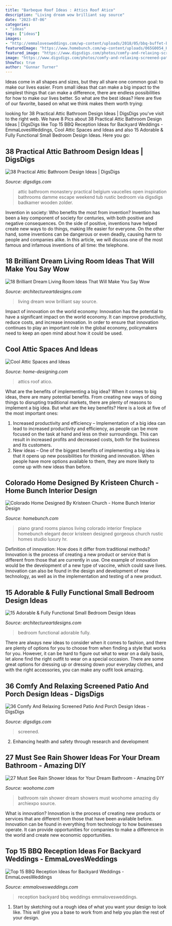 ```yaml
---
title: "Barbeque Roof Ideas : Attics Roof Atico"
description: "Living dream wow brilliant say source"
date: "2023-07-06"
categories:
- "ideas"
tags: ["ideas"]
images:
- "http://emmalovesweddings.com/wp-content/uploads/2018/05/bbq-buffet-backyard-wedding-reception-ideas.jpg"
featuredImage: "https://www.homebunch.com/wp-content/uploads/065G0054_HR.jpg"
featured_image: "https://www.digsdigs.com/photos/comfy-and-relaxing-screened-patio-design-ideas-28.jpg"
image: "https://www.digsdigs.com/photos/comfy-and-relaxing-screened-patio-design-ideas-28.jpg"
ShowToc: true
author: "Gunnar Turner"
---
```



Ideas come in all shapes and sizes, but they all share one common goal: to make our lives easier. From small ideas that can make a big impact to the simplest things that can make a difference, there are endless possibilities for how to make our lives better. So what are the best ideas? Here are five of our favorite, based on what we think makes them worth trying: 

	

		
looking for 38 Practical Attic Bathroom Design Ideas | DigsDigs you've visit to the right web. We have 8 Pics about 38 Practical Attic Bathroom Design Ideas | DigsDigs like Top 15 BBQ Reception Ideas for Backyard Weddings - EmmaLovesWeddings, Cool Attic Spaces and Ideas and also 15 Adorable &amp; Fully Functional Small Bedroom Design Ideas. Here you go:
		
    
## 38 Practical Attic Bathroom Design Ideas | DigsDigs

<img loading=lazy src="http://www.digsdigs.com/photos/practical-attic-bathroom-design-ideas-31.jpg" onerror="this.onerror=null;this.src='https://tse3.mm.bing.net/th?id=OIP.PEZP0g3RK_NL8TaSFATSTwHaJ3&amp;pid=15.1';" alt="38 Practical Attic Bathroom Design Ideas | DigsDigs">

_Source: digsdigs.com_

>attic bathroom monastery practical belgium vaucelles open inspiration bathrooms damme escape weekend tub rustic bedroom via digsdigs badkamer wooden zolder. 

	

Invention in society: Who benefits the most from invention?
Invention has been a key component of society for centuries, with both positive and negative consequences. On the side of positive, inventions have helped create new ways to do things, making life easier for everyone. On the other hand, some inventions can be dangerous or even deadly, causing harm to people and companies alike. In this article, we will discuss one of the most famous and infamous inventions of all time: the telephone.

    
## 18 Brilliant Dream Living Room Ideas That Will Make You Say Wow

<img loading=lazy src="https://www.architectureartdesigns.com/wp-content/uploads/2015/02/174-630x388.jpg" onerror="this.onerror=null;this.src='https://tse1.mm.bing.net/th?id=OIP.6rAmfMqAYd8RtLH4hnsKAQHaEj&amp;pid=15.1';" alt="18 Brilliant Dream Living Room Ideas That Will Make You Say Wow">

_Source: architectureartdesigns.com_

>living dream wow brilliant say source. 

	

Impact of innovation on the world economy:
Innovation has the potential to have a significant impact on the world economy. It can improve productivity, reduce costs, and increase innovation. In order to ensure that innovation continues to play an important role in the global economy, policymakers need to keep an open mind about how it could be used.

    
## Cool Attic Spaces And Ideas

<img loading=lazy src="http://cdn.home-designing.com/wp-content/uploads/2010/04/9-attic-space.jpg" onerror="this.onerror=null;this.src='https://tse4.mm.bing.net/th?id=OIP.u3XQvYPzmrrDRLJQ5BXOBQHaJ3&amp;pid=15.1';" alt="Cool Attic Spaces and Ideas">

_Source: home-designing.com_

>attics roof atico. 

	

What are the benefits of implementing a big idea?
When it comes to big ideas, there are many potential benefits. From creating new ways of doing things to disrupting traditional markets, there are plenty of reasons to implement a big idea. But what are the key benefits? Here is a look at five of the most important ones:
1. Increased productivity and efficiency – Implementation of a big idea can lead to increased productivity and efficiency, as people can be more focused on the task at hand and less on their surroundings. This can result in increased profits and decreased costs, both for the business and its customers.
2. New ideas – One of the biggest benefits of implementing a big idea is that it opens up new possibilities for thinking and innovation. When people have more options available to them, they are more likely to come up with new ideas than before.

    
## Colorado Home Designed By Kristeen Church - Home Bunch Interior Design

<img loading=lazy src="https://www.homebunch.com/wp-content/uploads/065G0054_HR.jpg" onerror="this.onerror=null;this.src='https://tse3.mm.bing.net/th?id=OIP.scPFhiEqiE6Assnsnqt8tgHaLF&amp;pid=15.1';" alt="Colorado Home Designed By Kristeen Church - Home Bunch Interior Design">

_Source: homebunch.com_

>piano grand rooms pianos living colorado interior fireplace homebunch elegant decor kristeen designed gorgeous church rustic homes studio luxury hr. 

	

Definition of innovation: How does it differ from traditional methods?
Innovation is the process of creating a new product or service that is different from those that are currently in use. One example of innovation would be the development of a new type of vaccine, which could save lives. Innovation can also be found in the design and development of new technology, as well as in the implementation and testing of a new product.

    
## 15 Adorable &amp; Fully Functional Small Bedroom Design Ideas

<img loading=lazy src="https://www.architectureartdesigns.com/wp-content/uploads/2015/02/335.jpg" onerror="this.onerror=null;this.src='https://tse1.mm.bing.net/th?id=OIP.ppEpWZKflZb2HvNgjvQv6AAAAA&amp;pid=15.1';" alt="15 Adorable &amp; Fully Functional Small Bedroom Design Ideas">

_Source: architectureartdesigns.com_

>bedroom functional adorable fully. 

	

There are always new ideas to consider when it comes to fashion, and there are plenty of options for you to choose from when finding a style that works for you. However, it can be hard to figure out what to wear on a daily basis, let alone find the right outfit to wear on a special occasion. There are some great options for dressing up or dressing down your everyday clothes, and with the right accessories, you can make any outfit look amazing.

    
## 36 Comfy And Relaxing Screened Patio And Porch Design Ideas - DigsDigs

<img loading=lazy src="https://www.digsdigs.com/photos/comfy-and-relaxing-screened-patio-design-ideas-28.jpg" onerror="this.onerror=null;this.src='https://tse2.mm.bing.net/th?id=OIP.2FhbiMPDSPXK6OxQRUXODAHaLH&amp;pid=15.1';" alt="36 Comfy And Relaxing Screened Patio And Porch Design Ideas - DigsDigs">

_Source: digsdigs.com_

>screened. 

	

2. Enhancing health and safety through research and development 

    
## 27 Must See Rain Shower Ideas For Your Dream Bathroom - Amazing DIY

<img loading=lazy src="http://www.woohome.com/wp-content/uploads/2015/03/Rain-Showers-Bathroom-ideas-woohome-18.jpg" onerror="this.onerror=null;this.src='https://tse2.mm.bing.net/th?id=OIP.gP9JFqnD8rUcIp8Y_mQcJwHaKB&amp;pid=15.1';" alt="27 Must See Rain Shower Ideas for Your Dream Bathroom - Amazing DIY">

_Source: woohome.com_

>bathroom rain shower dream showers must woohome amazing diy archiexpo source. 

	

What is innovation?
Innovation is the process of creating new products or services that are different from those that have been available before. Innovation can be found in everything from technology to how businesses operate. It can provide opportunities for companies to make a difference in the world and create new economic opportunities.

    
## Top 15 BBQ Reception Ideas For Backyard Weddings - EmmaLovesWeddings

<img loading=lazy src="http://emmalovesweddings.com/wp-content/uploads/2018/05/bbq-buffet-backyard-wedding-reception-ideas.jpg" onerror="this.onerror=null;this.src='https://tse2.mm.bing.net/th?id=OIP.4_-mYUQtj9ElKkJzFWPdfgHaLH&amp;pid=15.1';" alt="Top 15 BBQ Reception Ideas for Backyard Weddings - EmmaLovesWeddings">

_Source: emmalovesweddings.com_

>reception backyard bbq weddings emmalovesweddings. 

	

1. Start by sketching out a rough idea of what you want your design to look like. This will give you a base to work from and help you plan the rest of your design.

